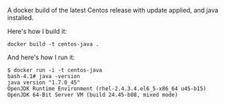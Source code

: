 A docker build of the latest Centos release with update applied, and java installed.

Here's how I build it:

    docker build -t centos-java .

And here's how I run it:

    $ docker run -i -t centos-java
    bash-4.1# java -version
    java version "1.7.0_45"
    OpenJDK Runtime Environment (rhel-2.4.3.4.el6_5-x86_64 u45-b15)
    OpenJDK 64-Bit Server VM (build 24.45-b08, mixed mode)

